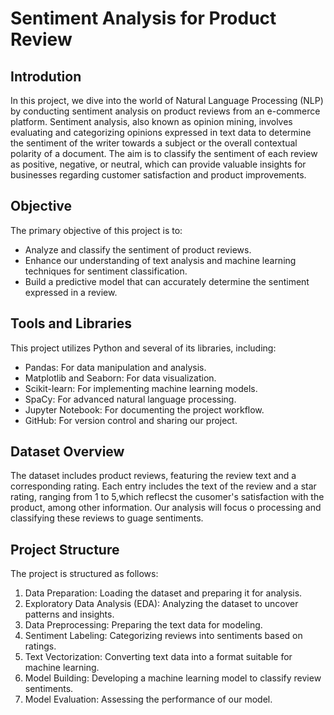 # Sentiment Analysis for Product Review

## Introdution

In this project, we dive into the world of Natural Language Processing (NLP) by conducting sentiment analysis on product reviews from an e-commerce platform. Sentiment analysis, also known as opinion mining, involves evaluating and categorizing opinions expressed in text data to determine the sentiment of the writer towards a subject or the overall contextual polarity of a document. The aim is to classify the sentiment of each review as positive, negative, or neutral, which can provide valuable insights for businesses regarding customer satisfaction and product improvements.

## Objective

The primary objective of this project is to:
- Analyze and classify the sentiment of product reviews.
- Enhance our understanding of text analysis and machine learning techniques for sentiment classification.
- Build a predictive model that can accurately determine the sentiment expressed in a review.

## Tools and Libraries

This project utilizes Python and several of its libraries, including:
- Pandas: For data manipulation and analysis.
- Matplotlib and Seaborn: For data visualization.
- Scikit-learn: For implementing machine learning models.
- SpaCy: For advanced natural language processing.
- Jupyter Notebook: For documenting the project workflow.
- GitHub: For version control and sharing our project.

## Dataset Overview

 The dataset includes product reviews, featuring the review text and a corresponding rating. Each entry includes the text of the review and a star rating, ranging from 1 to 5,which reflecst the cusomer's satisfaction with the product, among other information. Our analysis will focus o processing and classifying these reviews to guage sentiments.

## Project Structure

The project is structured as follows:
1. Data Preparation: Loading the dataset and preparing it for analysis.
2. Exploratory Data Analysis (EDA): Analyzing the dataset to uncover patterns and insights.
3. Data Preprocessing: Preparing the text data for modeling.
4. Sentiment Labeling: Categorizing reviews into sentiments based on ratings.
5. Text Vectorization: Converting text data into a format suitable for machine learning.
6. Model Building: Developing a machine learning model to classify review sentiments.
7. Model Evaluation: Assessing the performance of our model.

